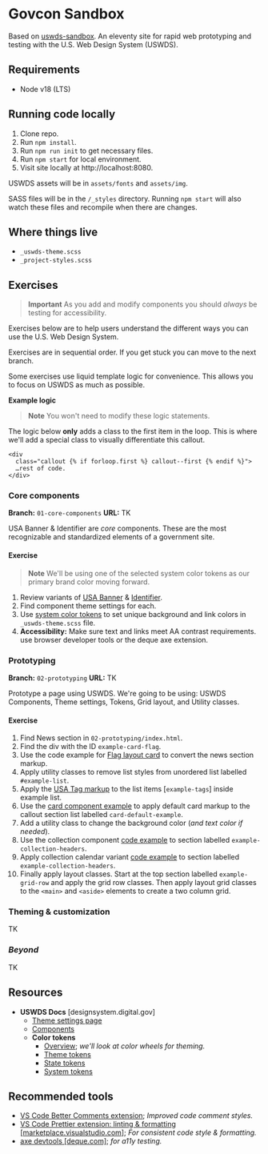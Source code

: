 # Govcon Sandbox

Based on [uswds-sandbox](https://github.com/uswds/uswds-sandbox). An eleventy site for rapid web prototyping and testing with the U.S. Web Design System (USWDS).

## Requirements

- Node v18 (LTS)

## Running code locally

1. Clone repo.
1. Run `npm install`.
1. Run `npm run init` to get necessary files.
1. Run `npm start` for local environment.
1. Visit site locally at http://localhost:8080.

USWDS assets will be in `assets/fonts` and `assets/img`.

SASS files will be in the `/_styles` directory. Running `npm start` will also watch these files and recompile when there are changes.

## Where things live

- `_uswds-theme.scss`
- `_project-styles.scss`

## Exercises

> **Important**
> As you add and modify components you should _always_ be testing for accessibility.

Exercises below are to help users understand the different ways you can use the U.S. Web Design System.

Exercises are in sequential order. If you get stuck you can move to the next branch.

Some exercises use liquid template logic for convenience. This allows you to focus on USWDS as much as possible.

**Example logic**

> **Note**
> You won't need to modify these logic statements.

The logic below **only** adds a class to the first item in the loop. This is where we'll add a special class to visually differentiate this callout.

```liquid
<div
  class="callout {% if forloop.first %} callout--first {% endif %}">
  …rest of code.
</div>
```

### Core components

**Branch:** `01-core-components`
**URL:** TK

USA Banner & Identifier are _core_ components. These are the most recognizable and standardized elements of a government site.

#### Exercise

> **Note**
> We'll be using one of the selected system color tokens as our primary brand color moving forward.

1. Review variants of [USA Banner](https://designsystem.digital.gov/components/banner/) & [Identifier](https://designsystem.digital.gov/components/identifier/).
1. Find component theme settings for each.
1. Use [system color tokens](https://designsystem.digital.gov/colors/system) to set unique background and link colors in `_uswds-theme.scss` file.
1. **Accessibility:** Make sure text and links meet AA contrast requirements. use browser developer tools or the deque axe extension.

### Prototyping

**Branch:** `02-prototyping`
**URL:** TK

Prototype a page using USWDS. We're going to be using: USWDS Components, Theme settings, Tokens, Grid layout, and Utility classes.

#### Exercise

1. Find News section in `02-prototyping/index.html`.
1. Find the div with the ID `example-card-flag`.
1. Use the code example for [Flag layout card](https://designsystem.digital.gov/components/card/#flag-layout-card) to convert the news section markup.
1. Apply utility classes to remove list styles from unordered list labelled `#example-list`.
1. Apply the [USA Tag markup](https://designsystem.digital.gov/components/tag/#component-code) to the list items [`example-tags`] inside example list.
1. Use the [card component example](https://designsystem.digital.gov/components/tag/#component-code) to apply default card markup to the callout section list labelled `card-default-example`.
1. Add a utility class to change the background color (_and text color if needed_).
1. Use the collection component [code example](https://designsystem.digital.gov/components/collection/#component-code) to section labelled `example-collection-headers`.
1. Apply collection calendar variant [code example](https://designsystem.digital.gov/components/collection/#component-code) to section labelled `example-collection-headers`.
1. Finally apply layout classes. Start at the top section labelled `example-grid-row` and apply the grid row classes. Then apply layout grid classes to the `<main>` and `<aside>` elements to create a two column grid.

### Theming & customization

TK

### _Beyond_

TK

## Resources

- **USWDS Docs** [designsystem.digital.gov]
  - [Theme settings page](https://designsystem.digital.gov/documentation/settings)
  - [Components](https://designsystem.digital.gov/components)
  - **Color tokens**
    - [Overview](https://designsystem.digital.gov/colors); _we'll look at color wheels for theming._
    - [Theme tokens](https://designsystem.digital.gov/colors/theme)
    - [State tokens](https://designsystem.digital.gov/colors/state)
    - [System tokens](https://designsystem.digital.gov/colors/system)

## Recommended tools

- [VS Code Better Comments extension](https://marketplace.visualstudio.com/items?itemName=aaron-bond.better-comments); _Improved code comment styles._
- [VS Code Prettier extension: linting & formatting [marketplace.visualstudio.com]](https://marketplace.visualstudio.com/items?itemName=esbenp.prettier-vscode); _For consistent code style & formatting._
- [axe devtools [deque.com]](https://www.deque.com/axe/browser-extensions/); _for a11y testing._
